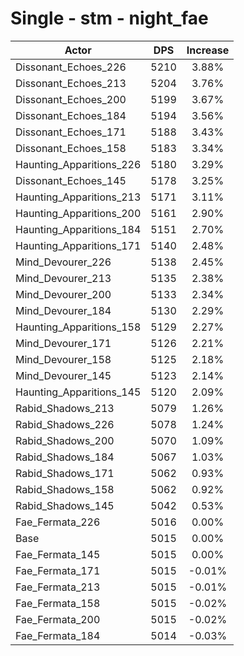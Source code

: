 # Single - stm - night_fae
| Actor | DPS | Increase |
|---|:---:|:---:|
|Dissonant_Echoes_226|5210|3.88%|
|Dissonant_Echoes_213|5204|3.76%|
|Dissonant_Echoes_200|5199|3.67%|
|Dissonant_Echoes_184|5194|3.56%|
|Dissonant_Echoes_171|5188|3.43%|
|Dissonant_Echoes_158|5183|3.34%|
|Haunting_Apparitions_226|5180|3.29%|
|Dissonant_Echoes_145|5178|3.25%|
|Haunting_Apparitions_213|5171|3.11%|
|Haunting_Apparitions_200|5161|2.90%|
|Haunting_Apparitions_184|5151|2.70%|
|Haunting_Apparitions_171|5140|2.48%|
|Mind_Devourer_226|5138|2.45%|
|Mind_Devourer_213|5135|2.38%|
|Mind_Devourer_200|5133|2.34%|
|Mind_Devourer_184|5130|2.29%|
|Haunting_Apparitions_158|5129|2.27%|
|Mind_Devourer_171|5126|2.21%|
|Mind_Devourer_158|5125|2.18%|
|Mind_Devourer_145|5123|2.14%|
|Haunting_Apparitions_145|5120|2.09%|
|Rabid_Shadows_213|5079|1.26%|
|Rabid_Shadows_226|5078|1.24%|
|Rabid_Shadows_200|5070|1.09%|
|Rabid_Shadows_184|5067|1.03%|
|Rabid_Shadows_171|5062|0.93%|
|Rabid_Shadows_158|5062|0.92%|
|Rabid_Shadows_145|5042|0.53%|
|Fae_Fermata_226|5016|0.00%|
|Base|5015|0.00%|
|Fae_Fermata_145|5015|0.00%|
|Fae_Fermata_171|5015|-0.01%|
|Fae_Fermata_213|5015|-0.01%|
|Fae_Fermata_158|5015|-0.02%|
|Fae_Fermata_200|5015|-0.02%|
|Fae_Fermata_184|5014|-0.03%|
